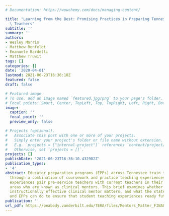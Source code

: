 ```yaml
---
# Documentation: https://wowchemy.com/docs/managing-content/

title: "Learning from the Best: Promising Practices in Preparing Tennessee's Future\
  \ Teachers"
subtitle: ''
summary: ''
authors:
- Wesley Morris
- Matthew Ronfeldt
- Emanuele Bardelli
- Matthew Truwit
tags: []
categories: []
date: '2020-04-01'
lastmod: 2021-06-23T16:36:10Z
featured: false
draft: false

# Featured image
# To use, add an image named `featured.jpg/png` to your page's folder.
# Focal points: Smart, Center, TopLeft, Top, TopRight, Left, Right, BottomLeft, Bottom, BottomRight.
image:
  caption: ''
  focal_point: ''
  preview_only: false

# Projects (optional).
#   Associate this post with one or more of your projects.
#   Simply enter your project's folder or file name without extension.
#   E.g. `projects = ["internal-project"]` references `content/project/deep-learning/index.md`.
#   Otherwise, set `projects = []`.
projects: []
publishDate: '2021-06-23T16:36:10.432982Z'
publication_types:
- '4'
abstract: Educator preparation programs (EPPs) across Tennessee train teacher candidates
  through a combination of coursework and practice teaching experiences. These practice
  experiences pair pre-service teachers with current teachers in their endorsement
  areas who are known as clinical mentors. This brief examines whether having a more
  instructionally effective clinical mentor matters, and what the state, districts,
  and EPPs can do to ensure that student teaching experiences ready future teachers.
publication: ''
url_pdf: https://peabody.vanderbilt.edu/TERA/files/Mentors_Matter_FINAL.pdf
---
```

